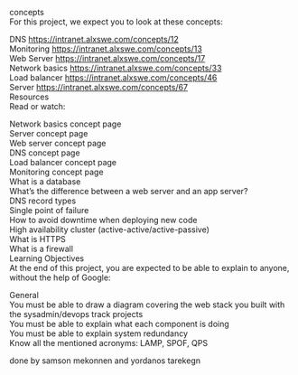 concepts<br>
For this project, we expect you to look at these concepts:<br>

DNS https://intranet.alxswe.com/concepts/12<br>
Monitoring https://intranet.alxswe.com/concepts/13<br> 
Web Server https://intranet.alxswe.com/concepts/17<br>
Network basics https://intranet.alxswe.com/concepts/33<br>
Load balancer https://intranet.alxswe.com/concepts/46<br>
Server https://intranet.alxswe.com/concepts/67<br>
Resources<br>
Read or watch:<br>

Network basics concept page<br>
Server concept page<br>
Web server concept page<br>
DNS concept page<br>
Load balancer concept page<br>
Monitoring concept page<br>
What is a database<br>
What’s the difference between a web server and an app server?<br>
DNS record types<br>
Single point of failure<br>
How to avoid downtime when deploying new code<br>
High availability cluster (active-active/active-passive)<br>
What is HTTPS<br>
What is a firewall<br>
Learning Objectives<br>
At the end of this project, you are expected to be able to explain to anyone, without the help of Google:<br>

General<br>
You must be able to draw a diagram covering the web stack you built with the sysadmin/devops track projects<br>
You must be able to explain what each component is doing<br>
You must be able to explain system redundancy<br>
Know all the mentioned acronyms: LAMP, SPOF, QPS<br>

done by samson mekonnen and yordanos tarekegn 
